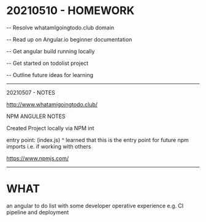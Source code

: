 # 20210510 - HOMEWORK

-- Resolve whatamIgoingtodo.club domain

-- Read up on Angular.io beginner documentation

-- Get angular build running locally

-- Get started on todolist project

-- Outline future ideas for learning


---

20210507 - NOTES

http://www.whatamigoingtodo.club/

NPM ANGULER NOTES

Created Project locally via NPM int

entry point: (index.js) 
^ learned that this is the entry point for future npm imports i.e. if working with others

https://www.npmjs.com/

---

# WHAT
an angular to do list with some developer operative experience e.g. CI pipeline and deployment